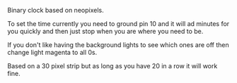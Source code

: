 Binary clock based on neopixels.

To set the time currently you need to ground pin 10 and it will ad minutes for
you quickly and then just stop when you are where you need to be.

If you don't like having the background lights to see which ones are off then change light magenta to all 0s.

Based on a 30 pixel strip but as long as you have 20 in a row it will work fine.
